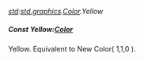_[std](../../modules/std/std-module.md):[std.graphics](../../modules/std/std-graphics.md).[Color](../../modules/std/std-graphics-color.md).Yellow_
##### Const Yellow:[Color](../../modules/std/std-graphics-color.md)
Yellow. Equivalent to New Color( 1,1,0 ).
